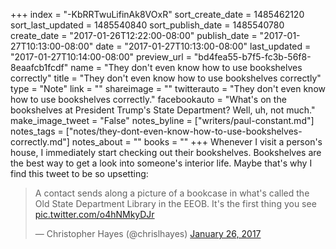 +++
index = "-KbRRTwuLifinAk8VOxR"
sort_create_date = 1485462120
sort_last_updated = 1485540840
sort_publish_date = 1485540780
create_date = "2017-01-26T12:22:00-08:00"
publish_date = "2017-01-27T10:13:00-08:00"
date = "2017-01-27T10:13:00-08:00"
last_updated = "2017-01-27T10:14:00-08:00"
preview_url = "bd4fea55-b7f5-fc3b-56f8-8eaafcb1fcdf"
name = "They don't even know how to use bookshelves correctly"
title = "They don't even know how to use bookshelves correctly"
type = "Note"
link = ""
shareimage = ""
twitterauto = "They don't even know how to use bookshelves correctly."
facebookauto = "What's on the bookshelves at President Trump's State Department? Well, uh, not much."
make_image_tweet = "False"
notes_byline = ["writers/paul-constant.md"]
notes_tags = ["notes/they-dont-even-know-how-to-use-bookshelves-correctly.md"]
notes_about = ""
books = ""
+++
Whenever I visit a person's house, I immediately start checking out their bookshelves. Bookshelves are the best way to get a look into someone's interior life. Maybe that's why I find this tweet to be so upsetting:

<blockquote class="twitter-tweet" data-lang="en"><p lang="en" dir="ltr">A contact sends along a picture of a bookcase in what&#39;s called the Old State Department Library in the EEOB. It&#39;s the first thing you see <a href="https://t.co/o4hNMkyDJr">pic.twitter.com/o4hNMkyDJr</a></p>&mdash; Christopher Hayes (@chrislhayes) <a href="https://twitter.com/chrislhayes/status/824680714344026112">January 26, 2017</a></blockquote>